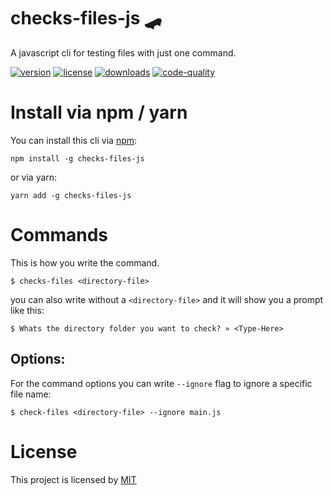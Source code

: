 # checks-files-js 🛹

A javascript cli for testing files with just one command.

[![version](https://shields.io/npm/v/checks-files-js?style=flat-square&color=blue)](https://www.npmjs.com/package/checks-files-js)
[![license](https://shields.io/npm/l/checks-files-js?style=flat-square&color=blue)](https://github.com/itstyonirwansyah/checks-files-js/blob/master/LICENSE)
[![downloads](https://shields.io/npm/dm/checks-files-js?style=flat-square&color=blue)](https://www.npmjs.com/package/checks-files-js)
[![code-quality](https://img.shields.io/codacy/grade/847ac62ab354467a95859b5df3dc4d5e?style=flat-square&color=blue)](https://app.codacy.com/gh/itstyonirwansyah/checks-files-js/dashboard?branch=master)

# Install via npm / yarn

You can install this cli via [npm](https://www.npmjs.com/package/checks-files-js):

```
npm install -g checks-files-js
```

or via yarn:

```
yarn add -g checks-files-js
```

# Commands

This is how you write the command.

```
$ checks-files <directory-file>
```

you can also write without a `<directory-file>` and it will show you a prompt like this:

```
$ Whats the directory folder you want to check? » <Type-Here>
```

## Options:

For the command options you can write `--ignore` flag to ignore a specific file name:

```
$ check-files <directory-file> --ignore main.js
```

# License

This project is licensed by [MIT](https://github.com/itstyonirwansyah/checks-files-js/blob/master/LICENSE)
